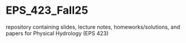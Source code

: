 # EPS_423_Fall25
repository containing slides, lecture notes, homeworks/solutions, and papers for Physical Hydrology (EPS 423)
